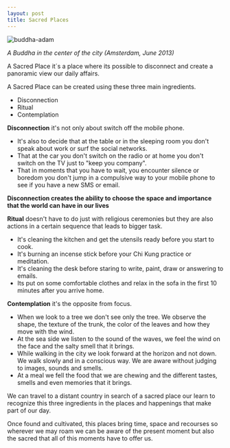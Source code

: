 ```yaml
---
layout: post
title: Sacred Places
---
```

![buddha-adam](http://devagar.org/imagens/buddha.jpg)

*A Buddha in the center of the city (Amsterdam, June 2013)*

A Sacred Place it´s a place where its possible to disconnect and create a panoramic view our daily affairs.

A Sacred Place can be created using these three main ingredients.

+ Disconnection
+ Ritual 
+ Contemplation 

**Disconnection** it's not only about switch off the mobile phone.

+ It's also to decide that at the table or in the sleeping room you don't speak about work or surf the social networks. 
+ That at the car you don't switch on the radio or at home you don't switch on the TV just to "keep you company". 
+ That in moments that you have to wait, you encounter silence or boredom you don't jump in a compulsive way to your mobile phone to see if you have a new SMS or email. 

**Disconnection creates the ability to choose the space and importance that the world can have in our lives**

**Ritual** doesn't have to do just with religious ceremonies but they are also actions in a certain sequence that leads to bigger task.

+ It's cleaning the kitchen and get the utensils ready before you start to cook.
+ It's burning an incense stick before your Chi Kung practice or meditation.
+ It's cleaning the desk before staring to write, paint, draw or answering to emails.
+ Its put on some comfortable clothes and relax in the sofa in the first 10 minutes after you arrive home. 

**Contemplation** it's the opposite from focus.

+ When we look to a tree we don't see only the tree. We observe the shape, the texture of the trunk, the color of the leaves and how they move with the wind. 
+ At the sea side we listen to the sound of the waves, we feel the wind on the face and the salty smell that it brings. 
+ While walking in the city we look forward at the horizon and not down. We walk slowly and in a conscious way. We are aware without judging to images, sounds and smells. 
+ At a meal we fell the food that we are chewing and the different tastes, smells and even memories that it brings. 

We can travel to a distant country in search of a sacred place our learn to recognize this three ingredients in the places and happenings that make part of our day. 

Once found and cultivated, this places bring time, space and recourses so wherever we may roam we can be aware of the present moment but also the sacred that all of this moments have to offer us.  
